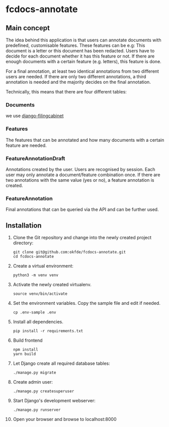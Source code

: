 # fcdocs-annotate

## Main concept

The idea behind this application is that users can annotate documents with predefined, customisable features. These features can be e.g: This document is a letter or this document has been redacted. Users have to decide for each document whether it has this feature or not. If there are enough documents with a certain feature (e.g. letters), this feature is done.

For a final annotation, at least two identical annotations from two different users are needed. If there are only two different annotations, a third annotation is needed and the majority decides on the final annotation.

Technically, this means that there are four different tables:

### Documents
we use [django-filingcabinet](https://github.com/okfde/django-filingcabinet)

### Features
The features that can be annotated and how many documents with a certain feature are needed.

### FeatureAnnotationDraft
Annotations created by the user. Users are recognised by session. Each user may only annotate a document/feature combination once. If there are two annotations with the same value (yes or no), a feature annotation is created.

### FeatureAnnotation
Final annotations that can be queried via the API and can be further used.


## Installation

1.  Clone the Git repository and change into the newly created project directory:

        git clone git@github.com:okfde/fcdocs-annotate.git
        cd fcdocs-annotate

1.  Create a virtual environment:

        python3 -m venv venv

1.  Activate the newly created virtualenv.

        source venv/bin/activate

1.  Set the environment variables. Copy the sample file and edit if needed.

        cp .env-sample .env

1.  Install all dependencies.

        pip install -r requirements.txt

1.  Build frontend

        npm install
        yarn build

1.  Let Django create all required database tables:

        ./manage.py migrate

1.  Create admin user:

        ./manage.py createsuperuser

1.  Start Django's development webserver:

        ./manage.py runserver

1.  Open your browser and browse to localhost:8000
